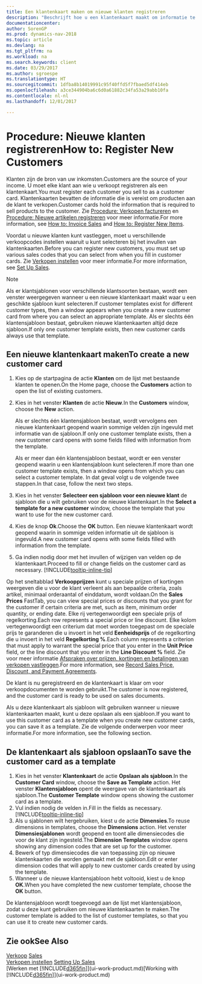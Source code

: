 ```yaml
---
title: Een klantenkaart maken om nieuwe klanten registreren
description: "Beschrijft hoe u een klantenkaart maakt om informatie te registreren over elke nieuwe klant of cliënt aan wie u verkoopt."
documentationcenter: 
author: SorenGP
ms.prod: dynamics-nav-2018
ms.topic: article
ms.devlang: na
ms.tgt_pltfrm: na
ms.workload: na
ms.search.keywords: client
ms.date: 03/29/2017
ms.author: sgroespe
ms.translationtype: HT
ms.sourcegitcommit: 1dfba8b14019991c95f40ffd5f7fbaed5df414eb
ms.openlocfilehash: a3ce344904ba6c6d0a61882c34fa53a29abb10fa
ms.contentlocale: nl-nl
ms.lasthandoff: 12/01/2017

---
```

# <a name="how-to-register-new-customers"></a><span data-ttu-id="9352d-103">Procedure: Nieuwe klanten registreren</span><span class="sxs-lookup"><span data-stu-id="9352d-103">How to: Register New Customers</span></span>
<span data-ttu-id="9352d-104">Klanten zijn de bron van uw inkomsten.</span><span class="sxs-lookup"><span data-stu-id="9352d-104">Customers are the source of your income.</span></span> <span data-ttu-id="9352d-105">U moet elke klant aan wie u verkoopt registreren als een klantenkaart.</span><span class="sxs-lookup"><span data-stu-id="9352d-105">You must register each customer you sell to as a customer card.</span></span> <span data-ttu-id="9352d-106">Klantenkaarten bevatten de informatie die is vereist om producten aan de klant te verkopen.</span><span class="sxs-lookup"><span data-stu-id="9352d-106">Customer cards hold the information that is required to sell products to the customer.</span></span> <span data-ttu-id="9352d-107">Zie [Procedure: Verkopen factureren](sales-how-invoice-sales.md) en [Procedure: Nieuwe artikelen registreren](inventory-how-register-new-items.md) voor meer informatie.</span><span class="sxs-lookup"><span data-stu-id="9352d-107">For more information, see [How to: Invoice Sales](sales-how-invoice-sales.md) and [How to: Register New Items](inventory-how-register-new-items.md).</span></span>  

<span data-ttu-id="9352d-108">Voordat u nieuwe klanten kunt vastleggen, moet u verschillende verkoopcodes instellen waaruit u kunt selecteren bij het invullen van klantenkaarten.</span><span class="sxs-lookup"><span data-stu-id="9352d-108">Before you can register new customers, you must set up various sales codes that you can select from when you fill in customer cards.</span></span> <span data-ttu-id="9352d-109">Zie [Verkopen instellen](sales-setup-sales.md) voor meer informatie.</span><span class="sxs-lookup"><span data-stu-id="9352d-109">For more information, see [Set Up Sales](sales-setup-sales.md).</span></span>

> [!NOTE]  
>   <span data-ttu-id="9352d-110">Als er klantsjablonen voor verschillende klantsoorten bestaan, wordt een venster weergegeven wanneer u een nieuwe klantenkaart maakt waar u een geschikte sjabloon kunt selecteren.</span><span class="sxs-lookup"><span data-stu-id="9352d-110">If customer templates exist for different customer types, then a window appears when you create a new customer card from where you can select an appropriate template.</span></span> <span data-ttu-id="9352d-111">Als er slechts één klantensjabloon bestaat, gebruiken nieuwe klantenkaarten altijd deze sjabloon.</span><span class="sxs-lookup"><span data-stu-id="9352d-111">If only one customer template exists, then new customer cards always use that template.</span></span>

## <a name="to-create-a-new-customer-card"></a><span data-ttu-id="9352d-112">Een nieuwe klantenkaart maken</span><span class="sxs-lookup"><span data-stu-id="9352d-112">To create a new customer card</span></span>
1. <span data-ttu-id="9352d-113">Kies op de startpagina de actie **Klanten** om de lijst met bestaande klanten te openen.</span><span class="sxs-lookup"><span data-stu-id="9352d-113">On the Home page, choose the **Customers** action to open the list of existing customers.</span></span>  
2. <span data-ttu-id="9352d-114">Kies in het venster **Klanten** de actie **Nieuw**.</span><span class="sxs-lookup"><span data-stu-id="9352d-114">In the **Customers** window, choose the **New** action.</span></span>

    <span data-ttu-id="9352d-115">Als er slechts één klantensjabloon bestaat, wordt vervolgens een nieuwe klantenkaart geopend waarin sommige velden zijn ingevuld met informatie van de sjabloon.</span><span class="sxs-lookup"><span data-stu-id="9352d-115">If only one customer template exists, then a new customer card opens with some fields filled with information from the template.</span></span>

    <span data-ttu-id="9352d-116">Als er meer dan één klantensjabloon bestaat, wordt er een venster geopend waarin u een klantensjabloon kunt selecteren.</span><span class="sxs-lookup"><span data-stu-id="9352d-116">If more than one customer template exists, then a window opens from which you can select a customer template.</span></span> <span data-ttu-id="9352d-117">In dat geval volgt u de volgende twee stappen.</span><span class="sxs-lookup"><span data-stu-id="9352d-117">In that case, follow the next two steps.</span></span>
3. <span data-ttu-id="9352d-118">Kies in het venster **Selecteer een sjabloon voor een nieuwe klant** de sjabloon die u wilt gebruiken voor de nieuwe klantenkaart.</span><span class="sxs-lookup"><span data-stu-id="9352d-118">In the **Select a template for a new customer** window, choose the template that you want to use for the new customer card.</span></span>
4. <span data-ttu-id="9352d-119">Kies de knop **Ok**.</span><span class="sxs-lookup"><span data-stu-id="9352d-119">Choose the **OK** button.</span></span> <span data-ttu-id="9352d-120">Een nieuwe klantenkaart wordt geopend waarin in sommige velden informatie uit de sjabloon is ingevuld.</span><span class="sxs-lookup"><span data-stu-id="9352d-120">A new customer card opens with some fields filled with information from the template.</span></span>  
5. <span data-ttu-id="9352d-121">Ga indien nodig door met het invullen of wijzigen van velden op de klantenkaart.</span><span class="sxs-lookup"><span data-stu-id="9352d-121">Proceed to fill or change fields on the customer card as necessary.</span></span> [!INCLUDE[tooltip-inline-tip](includes/tooltip-inline-tip_md.md)]

<span data-ttu-id="9352d-122">Op het sneltabblad **Verkoopprijzen** kunt u speciale prijzen of kortingen weergeven die u voor de klant verleent als aan bepaalde criteria, zoals artikel, minimaal orderaantal of einddatum, wordt voldaan.</span><span class="sxs-lookup"><span data-stu-id="9352d-122">On the **Sales Prices** FastTab, you can view special prices or discounts that you grant for the customer if certain criteria are met, such as item, minimum order quantity, or ending date.</span></span> <span data-ttu-id="9352d-123">Elke rij vertegenwoordigt een speciale prijs of regelkorting.</span><span class="sxs-lookup"><span data-stu-id="9352d-123">Each row represents a special price or line discount.</span></span> <span data-ttu-id="9352d-124">Elke kolom vertegenwoordigt een criterium dat moet worden toegepast om de speciale prijs te garanderen die u invoert in het veld **Eenheidsprijs** of de regelkorting die u invoert in het veld **Regelkorting %**.</span><span class="sxs-lookup"><span data-stu-id="9352d-124">Each column represents a criterion that must apply to warrant the special price that you enter in the **Unit Price** field, or the line discount that you enter in the **Line Discount %** field.</span></span> <span data-ttu-id="9352d-125">Zie voor meer informatie [Afspraken over prijzen, kortingen en betalingen van verkopen vastleggen](sales-how-record-sales-price-discount-payment-agreements.md).</span><span class="sxs-lookup"><span data-stu-id="9352d-125">For more information, see [Record Sales Price, Discount, and Payment Agreements](sales-how-record-sales-price-discount-payment-agreements.md).</span></span>

<span data-ttu-id="9352d-126">De klant is nu geregistreerd en de klantenkaart is klaar om voor verkoopdocumenten te worden gebruikt.</span><span class="sxs-lookup"><span data-stu-id="9352d-126">The customer is now registered, and the customer card is ready to be used on sales documents.</span></span>

<span data-ttu-id="9352d-127">Als u deze klantenkaart als sjabloon wilt gebruiken wanneer u nieuwe klantenkaarten maakt, kunt u deze opslaan als een sjabloon.</span><span class="sxs-lookup"><span data-stu-id="9352d-127">If you want to use this customer card as a template when you create new customer cards, you can save it as a template.</span></span> <span data-ttu-id="9352d-128">Zie de volgende onderwerpen voor meer informatie.</span><span class="sxs-lookup"><span data-stu-id="9352d-128">For more information, see the following section.</span></span>

## <a name="to-save-the-customer-card-as-a-template"></a><span data-ttu-id="9352d-129">De klantenkaart als sjabloon opslaan</span><span class="sxs-lookup"><span data-stu-id="9352d-129">To save the customer card as a template</span></span>
1. <span data-ttu-id="9352d-130">Kies in het venster **Klantenkaart** de actie **Opslaan als sjabloon**.</span><span class="sxs-lookup"><span data-stu-id="9352d-130">In the **Customer Card** window, choose the **Save as Template** action.</span></span> <span data-ttu-id="9352d-131">Het venster **Klantensjabloon** opent de weergave van de klantenkaart als sjabloon.</span><span class="sxs-lookup"><span data-stu-id="9352d-131">The **Customer Template** window opens showing the customer card as a template.</span></span>
2. <span data-ttu-id="9352d-132">Vul indien nodig de velden in.</span><span class="sxs-lookup"><span data-stu-id="9352d-132">Fill in the fields as necessary.</span></span> [!INCLUDE[tooltip-inline-tip](includes/tooltip-inline-tip_md.md)]
3. <span data-ttu-id="9352d-133">Als u sjablonen wilt hergebruiken, kiest u de actie **Dimensies**.</span><span class="sxs-lookup"><span data-stu-id="9352d-133">To reuse dimensions in templates, choose the **Dimensions** action.</span></span> <span data-ttu-id="9352d-134">Het venster **Dimensiesjablonen** wordt geopend en toont alle dimensiecodes die voor de klant zijn ingesteld.</span><span class="sxs-lookup"><span data-stu-id="9352d-134">The **Dimension Templates** window opens showing any dimension codes that are set up for the customer.</span></span>
4. <span data-ttu-id="9352d-135">Bewerk of typ dimensiecodes die van toepassing zijn op nieuwe klantenkaarten die worden gemaakt met de sjabloon.</span><span class="sxs-lookup"><span data-stu-id="9352d-135">Edit or enter dimension codes that will apply to new customer cards created by using the template.</span></span>  
5. <span data-ttu-id="9352d-136">Wanneer u de nieuwe klantensjabloon hebt voltooid, kiest u de knop **OK**.</span><span class="sxs-lookup"><span data-stu-id="9352d-136">When you have completed the new customer template, choose the **OK** button.</span></span>

<span data-ttu-id="9352d-137">De klantensjabloon wordt toegevoegd aan de lijst met klantensjabloon, zodat u deze kunt gebruiken om nieuwe klantenkaarten te maken.</span><span class="sxs-lookup"><span data-stu-id="9352d-137">The customer template is added to the list of customer templates, so that you can use it to create new customer cards.</span></span>

## <a name="see-also"></a><span data-ttu-id="9352d-138">Zie ook</span><span class="sxs-lookup"><span data-stu-id="9352d-138">See Also</span></span>
<span data-ttu-id="9352d-139">[Verkoop](sales-manage-sales.md)  </span><span class="sxs-lookup"><span data-stu-id="9352d-139">[Sales](sales-manage-sales.md)  </span></span>  
<span data-ttu-id="9352d-140">[Verkopen instellen](sales-setup-sales.md)  </span><span class="sxs-lookup"><span data-stu-id="9352d-140">[Setting Up Sales](sales-setup-sales.md)  </span></span>  
<span data-ttu-id="9352d-141">[Werken met [!INCLUDE[d365fin](includes/d365fin_md.md)]](ui-work-product.md)</span><span class="sxs-lookup"><span data-stu-id="9352d-141">[Working with [!INCLUDE[d365fin](includes/d365fin_md.md)]](ui-work-product.md)</span></span>


